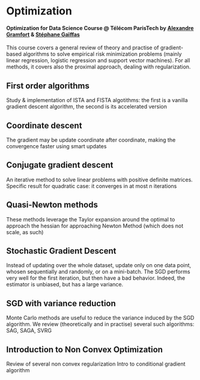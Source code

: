 # Optimization
#### Optimization for Data Science Course @ Télécom ParisTech by [Alexandre Gramfort](http://alexandre.gramfort.net/) & [Stéphane Gaïffas](http://www.cmap.polytechnique.fr/~gaiffas/)

This course covers a general review of theory and practise of gradient-based algorithms to solve empirical risk minimization problems (mainly linear regression, logistic regression and support vector machines). For all methods, it covers also the proximal approach, dealing with regularization.

## First order algorithms
Study & implementation of ISTA and FISTA algotithms: the first is a vanilla gradient descent algorithm, the second is its accelerated version

## Coordinate descent
The gradient may be update coordinate after coordinate, making the convergence faster using smart updates

## Conjugate gradient descent
An iterative method to solve linear problems with positive definite matrices.
Specific result for quadratic case: it converges in at most n iterations

## Quasi-Newton methods
These methods leverage the Taylor expansion around the optimal to approach the hessian for approaching Newton Method (which does not scale, as such)

## Stochastic Gradient Descent
Instead of updating over the whole dataset, update only on one data point, whosen sequentially and randomly, or on a mini-batch. The SGD performs very well for the first iteration, but then have a bad behavior. Indeed, the estimator is unbiased, but has a large variance.

## SGD with variance reduction
Monte Carlo methods are useful to reduce the variance induced by the SGD algorithm. We review (theoretically and in practise) several such algorithms: SAG, SAGA, SVRG

## Introduction to Non Convex Optimization
Review of several non convex regularization
Intro to conditional gradient algorithm
